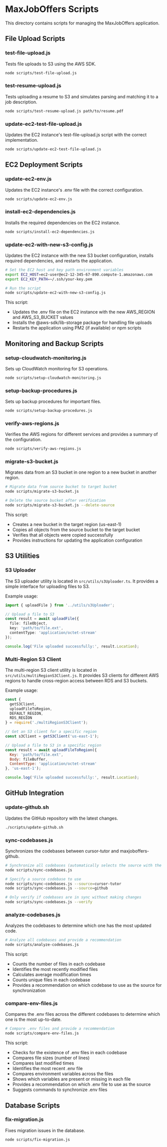 # MaxJobOffers Scripts

This directory contains scripts for managing the MaxJobOffers application.

## File Upload Scripts

### test-file-upload.js

Tests file uploads to S3 using the AWS SDK.

```bash
node scripts/test-file-upload.js
```

### test-resume-upload.js

Tests uploading a resume to S3 and simulates parsing and matching it to a job description.

```bash
node scripts/test-resume-upload.js path/to/resume.pdf
```

### update-ec2-test-file-upload.js

Updates the EC2 instance's test-file-upload.js script with the correct implementation.

```bash
node scripts/update-ec2-test-file-upload.js
```

## EC2 Deployment Scripts

### update-ec2-env.js

Updates the EC2 instance's .env file with the correct configuration.

```bash
node scripts/update-ec2-env.js
```

### install-ec2-dependencies.js

Installs the required dependencies on the EC2 instance.

```bash
node scripts/install-ec2-dependencies.js
```

### update-ec2-with-new-s3-config.js

Updates the EC2 instance with the new S3 bucket configuration, installs required dependencies, and restarts the application.

```bash
# Set the EC2 host and key path environment variables
export EC2_HOST=ec2-user@ec2-12-345-67-890.compute-1.amazonaws.com
export EC2_KEY_PATH=~/.ssh/your-key.pem

# Run the script
node scripts/update-ec2-with-new-s3-config.js
```

This script:
- Updates the .env file on the EC2 instance with the new AWS_REGION and AWS_S3_BUCKET values
- Installs the @aws-sdk/lib-storage package for handling file uploads
- Restarts the application using PM2 (if available) or npm scripts

## Monitoring and Backup Scripts

### setup-cloudwatch-monitoring.js

Sets up CloudWatch monitoring for S3 operations.

```bash
node scripts/setup-cloudwatch-monitoring.js
```

### setup-backup-procedures.js

Sets up backup procedures for important files.

```bash
node scripts/setup-backup-procedures.js
```

### verify-aws-regions.js

Verifies the AWS regions for different services and provides a summary of the configuration.

```bash
node scripts/verify-aws-regions.js
```

### migrate-s3-bucket.js

Migrates data from an S3 bucket in one region to a new bucket in another region.

```bash
# Migrate data from source bucket to target bucket
node scripts/migrate-s3-bucket.js

# Delete the source bucket after verification
node scripts/migrate-s3-bucket.js --delete-source
```

This script:
- Creates a new bucket in the target region (us-east-1)
- Copies all objects from the source bucket to the target bucket
- Verifies that all objects were copied successfully
- Provides instructions for updating the application configuration

## S3 Utilities

### S3 Uploader

The S3 uploader utility is located in `src/utils/s3Uploader.ts`. It provides a simple interface for uploading files to S3.

Example usage:

```typescript
import { uploadFile } from '../utils/s3Uploader';

// Upload a file to S3
const result = await uploadFile({
  file: fileObject,
  key: 'path/to/file.ext',
  contentType: 'application/octet-stream'
});

console.log('File uploaded successfully:', result.Location);
```

### Multi-Region S3 Client

The multi-region S3 client utility is located in `src/utils/multiRegionS3Client.js`. It provides S3 clients for different AWS regions to handle cross-region access between RDS and S3 buckets.

Example usage:

```javascript
const { 
  getS3Client, 
  uploadFileToRegion, 
  DEFAULT_REGION, 
  RDS_REGION 
} = require('./multiRegionS3Client');

// Get an S3 client for a specific region
const s3Client = getS3Client('us-east-1');

// Upload a file to S3 in a specific region
const result = await uploadFileToRegion({
  Key: 'path/to/file.ext',
  Body: fileBuffer,
  ContentType: 'application/octet-stream'
}, 'us-east-1');

console.log('File uploaded successfully:', result.Location);
```

## GitHub Integration

### update-github.sh

Updates the GitHub repository with the latest changes.

```bash
./scripts/update-github.sh
```

### sync-codebases.js

Synchronizes the codebases between cursor-tutor and maxjoboffers-github.

```bash
# Synchronize all codebases (automatically selects the source with the most files)
node scripts/sync-codebases.js

# Specify a source codebase to use
node scripts/sync-codebases.js --source=cursor-tutor
node scripts/sync-codebases.js --source=github

# Only verify if codebases are in sync without making changes
node scripts/sync-codebases.js --verify
```

### analyze-codebases.js

Analyzes the codebases to determine which one has the most updated code.

```bash
# Analyze all codebases and provide a recommendation
node scripts/analyze-codebases.js
```

This script:
- Counts the number of files in each codebase
- Identifies the most recently modified files
- Calculates average modification times
- Counts unique files in each codebase
- Provides a recommendation on which codebase to use as the source for synchronization

### compare-env-files.js

Compares the .env files across the different codebases to determine which one is the most up-to-date.

```bash
# Compare .env files and provide a recommendation
node scripts/compare-env-files.js
```

This script:
- Checks for the existence of .env files in each codebase
- Compares file sizes (number of lines)
- Compares last modified times
- Identifies the most recent .env file
- Compares environment variables across the files
- Shows which variables are present or missing in each file
- Provides a recommendation on which .env file to use as the source
- Suggests commands to synchronize .env files

## Database Scripts

### fix-migration.js

Fixes migration issues in the database.

```bash
node scripts/fix-migration.js
```
